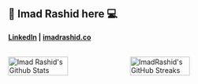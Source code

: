 <!-- ### Hi there  -->

## 👋 Imad Rashid here 💻

**[LinkedIn](https://www.linkedin.com/in/imadrashid/) | [imadrashid.co](https://www.imadrashid.co/)**


<br />

<div style="display: flex; align-items: center; justify-content: between;">
<img width="49%" src="https://github-readme-stats.vercel.app/api?username=ImadRashid&show_icons=true&count_private=true&hide_title=false&theme=nightowl" alt="Imad Rashid's Github Stats" />

<img width="49%" src="https://github-readme-streak-stats.herokuapp.com?user=ImadRashid&theme=nightowl&date_format=M%20j%5B%2C%20Y%5D" alt="ImadRashid's GitHub Streaks" />
</div>

<!--
**ImadRashid/ImadRashid** is a ✨ _special_ ✨ repository because its `README.md` (this file) appears on your GitHub profile.

Here are some ideas to get you started:

- 🔭 I’m currently working on ...
- 🌱 I’m currently learning ...
- 👯 I’m looking to collaborate on ...
- 🤔 I’m looking for help with ...
- 💬 Ask me about ...
- 📫 How to reach me: ...
- 😄 Pronouns: ...
- ⚡ Fun fact: ...
-->
